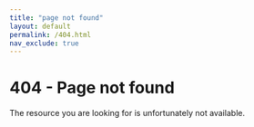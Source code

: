 ```yaml
---
title: "page not found"
layout: default
permalink: /404.html
nav_exclude: true
---
```


# 404 - Page not found

The resource you are looking for is unfortunately not available. 